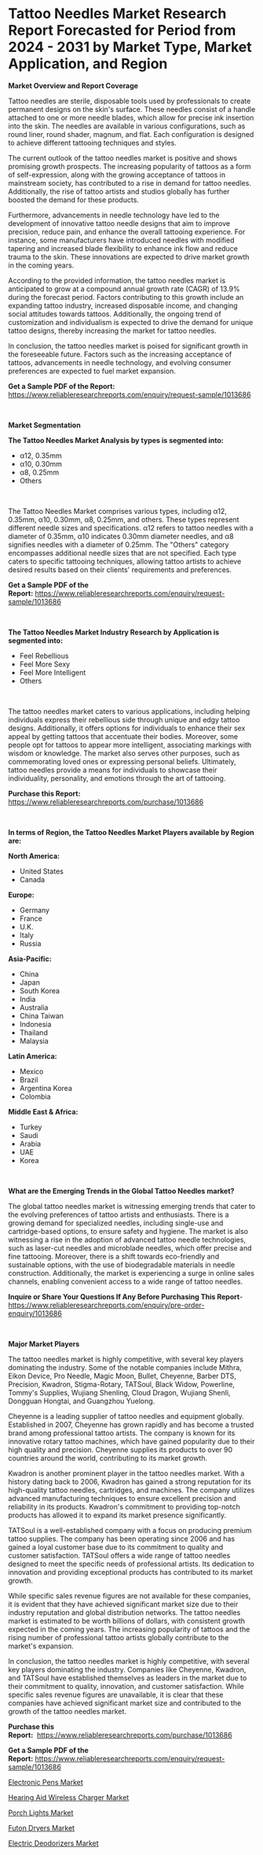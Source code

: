 <p><h1>Tattoo Needles Market Research Report Forecasted for Period from 2024 -  2031 by Market Type, Market Application, and Region</h1></p><p><strong>Market Overview and Report Coverage</strong></p>
<p><p>Tattoo needles are sterile, disposable tools used by professionals to create permanent designs on the skin's surface. These needles consist of a handle attached to one or more needle blades, which allow for precise ink insertion into the skin. The needles are available in various configurations, such as round liner, round shader, magnum, and flat. Each configuration is designed to achieve different tattooing techniques and styles.</p><p>The current outlook of the tattoo needles market is positive and shows promising growth prospects. The increasing popularity of tattoos as a form of self-expression, along with the growing acceptance of tattoos in mainstream society, has contributed to a rise in demand for tattoo needles. Additionally, the rise of tattoo artists and studios globally has further boosted the demand for these products.</p><p>Furthermore, advancements in needle technology have led to the development of innovative tattoo needle designs that aim to improve precision, reduce pain, and enhance the overall tattooing experience. For instance, some manufacturers have introduced needles with modified tapering and increased blade flexibility to enhance ink flow and reduce trauma to the skin. These innovations are expected to drive market growth in the coming years.</p><p>According to the provided information, the tattoo needles market is anticipated to grow at a compound annual growth rate (CAGR) of 13.9% during the forecast period. Factors contributing to this growth include an expanding tattoo industry, increased disposable income, and changing social attitudes towards tattoos. Additionally, the ongoing trend of customization and individualism is expected to drive the demand for unique tattoo designs, thereby increasing the market for tattoo needles.</p><p>In conclusion, the tattoo needles market is poised for significant growth in the foreseeable future. Factors such as the increasing acceptance of tattoos, advancements in needle technology, and evolving consumer preferences are expected to fuel market expansion.</p></p>
<p><strong>Get a Sample PDF of the Report:</strong> <a href="https://www.reliableresearchreports.com/enquiry/request-sample/1013686">https://www.reliableresearchreports.com/enquiry/request-sample/1013686</a></p>
<p>&nbsp;</p>
<p><strong>Market Segmentation</strong></p>
<p><strong>The Tattoo Needles Market Analysis by types is segmented into:</strong></p>
<p><ul><li>α12, 0.35mm</li><li>α10, 0.30mm</li><li>α8, 0.25mm</li><li>Others</li></ul></p>
<p>&nbsp;</p>
<p><p>The Tattoo Needles Market comprises various types, including α12, 0.35mm, α10, 0.30mm, α8, 0.25mm, and others. These types represent different needle sizes and specifications. α12 refers to tattoo needles with a diameter of 0.35mm, α10 indicates 0.30mm diameter needles, and α8 signifies needles with a diameter of 0.25mm. The "Others" category encompasses additional needle sizes that are not specified. Each type caters to specific tattooing techniques, allowing tattoo artists to achieve desired results based on their clients' requirements and preferences.</p></p>
<p><strong>Get a Sample PDF of the Report:</strong>&nbsp;<a href="https://www.reliableresearchreports.com/enquiry/request-sample/1013686">https://www.reliableresearchreports.com/enquiry/request-sample/1013686</a></p>
<p>&nbsp;</p>
<p><strong>The Tattoo Needles Market Industry Research by Application is segmented into:</strong></p>
<p><ul><li>Feel Rebellious</li><li>Feel More Sexy</li><li>Feel More Intelligent</li><li>Others</li></ul></p>
<p>&nbsp;</p>
<p><p>The tattoo needles market caters to various applications, including helping individuals express their rebellious side through unique and edgy tattoo designs. Additionally, it offers options for individuals to enhance their sex appeal by getting tattoos that accentuate their bodies. Moreover, some people opt for tattoos to appear more intelligent, associating markings with wisdom or knowledge. The market also serves other purposes, such as commemorating loved ones or expressing personal beliefs. Ultimately, tattoo needles provide a means for individuals to showcase their individuality, personality, and emotions through the art of tattooing.</p></p>
<p><strong>Purchase this Report:</strong>&nbsp; <a href="https://www.reliableresearchreports.com/purchase/1013686">https://www.reliableresearchreports.com/purchase/1013686</a></p>
<p>&nbsp;</p>
<p><strong>In terms of Region, the Tattoo Needles Market Players available by Region are:</strong></p>
<p>
    <p> <strong> North America: </strong>
        <ul>
            <li>United States</li>
            <li>Canada</li>
        </ul>
        </p> 
    <p> <strong> Europe: </strong>
        <ul>
            <li>Germany</li>
            <li>France</li>
            <li>U.K.</li>
            <li>Italy</li>
            <li>Russia</li>
        </ul>
        </p> 
    <p> <strong> Asia-Pacific: </strong>
        <ul>
            <li>China</li>
            <li>Japan</li>
            <li>South Korea</li>
            <li>India</li>
            <li>Australia</li>
            <li>China Taiwan</li>
            <li>Indonesia</li>
            <li>Thailand</li>
            <li>Malaysia</li>
        </ul>
        </p> 
    <p> <strong> Latin America: </strong>
        <ul>
            <li>Mexico</li>
            <li>Brazil</li>
            <li>Argentina Korea</li>
            <li>Colombia</li>
        </ul>
        </p> 
    <p> <strong> Middle East & Africa: </strong>
        <ul>
            <li>Turkey</li>
            <li>Saudi</li>
            <li>Arabia</li>
            <li>UAE</li>
            <li>Korea</li>
        </ul>
    </p>
    </p>
<p>&nbsp;</p>
<p><strong>What are the Emerging Trends in the Global Tattoo Needles market?</strong></p>
<p><p>The global tattoo needles market is witnessing emerging trends that cater to the evolving preferences of tattoo artists and enthusiasts. There is a growing demand for specialized needles, including single-use and cartridge-based options, to ensure safety and hygiene. The market is also witnessing a rise in the adoption of advanced tattoo needle technologies, such as laser-cut needles and microblade needles, which offer precise and fine tattooing. Moreover, there is a shift towards eco-friendly and sustainable options, with the use of biodegradable materials in needle construction. Additionally, the market is experiencing a surge in online sales channels, enabling convenient access to a wide range of tattoo needles.</p></p>
<p><strong>Inquire or Share Your Questions If Any Before Purchasing This Report</strong>- <a href="https://www.reliableresearchreports.com/enquiry/pre-order-enquiry/1013686">https://www.reliableresearchreports.com/enquiry/pre-order-enquiry/1013686</a></p>
<p>&nbsp;</p>
<p><strong>Major Market Players</strong></p>
<p><p>The tattoo needles market is highly competitive, with several key players dominating the industry. Some of the notable companies include Mithra, Eikon Device, Pro Needle, Magic Moon, Bullet, Cheyenne, Barber DTS, Precision, Kwadron, Stigma-Rotary, TATSoul, Black Widow, Powerline, Tommy's Supplies, Wujiang Shenling, Cloud Dragon, Wujiang Shenli, Dongguan Hongtai, and Guangzhou Yuelong.</p><p>Cheyenne is a leading supplier of tattoo needles and equipment globally. Established in 2007, Cheyenne has grown rapidly and has become a trusted brand among professional tattoo artists. The company is known for its innovative rotary tattoo machines, which have gained popularity due to their high quality and precision. Cheyenne supplies its products to over 90 countries around the world, contributing to its market growth.</p><p>Kwadron is another prominent player in the tattoo needles market. With a history dating back to 2006, Kwadron has gained a strong reputation for its high-quality tattoo needles, cartridges, and machines. The company utilizes advanced manufacturing techniques to ensure excellent precision and reliability in its products. Kwadron's commitment to providing top-notch products has allowed it to expand its market presence significantly.</p><p>TATSoul is a well-established company with a focus on producing premium tattoo supplies. The company has been operating since 2006 and has gained a loyal customer base due to its commitment to quality and customer satisfaction. TATSoul offers a wide range of tattoo needles designed to meet the specific needs of professional artists. Its dedication to innovation and providing exceptional products has contributed to its market growth.</p><p>While specific sales revenue figures are not available for these companies, it is evident that they have achieved significant market size due to their industry reputation and global distribution networks. The tattoo needles market is estimated to be worth billions of dollars, with consistent growth expected in the coming years. The increasing popularity of tattoos and the rising number of professional tattoo artists globally contribute to the market's expansion.</p><p>In conclusion, the tattoo needles market is highly competitive, with several key players dominating the industry. Companies like Cheyenne, Kwadron, and TATSoul have established themselves as leaders in the market due to their commitment to quality, innovation, and customer satisfaction. While specific sales revenue figures are unavailable, it is clear that these companies have achieved significant market size and contributed to the growth of the tattoo needles market.</p></p>
<p><strong>Purchase this Report:</strong>&nbsp;&nbsp;<a href="https://www.reliableresearchreports.com/purchase/1013686">https://www.reliableresearchreports.com/purchase/1013686</a></p>
<p></p>
<p><strong>Get a Sample PDF of the Report:</strong>&nbsp;<a href="https://www.reliableresearchreports.com/enquiry/request-sample/1013686">https://www.reliableresearchreports.com/enquiry/request-sample/1013686</a></p>
<p><p><a href="https://github.com/ChiragRP21/Market-Research-Report-List-2/blob/main/electronic-pens-market.md">Electronic Pens Market</a></p><p><a href="https://github.com/PeterParrish5/Market-Research-Report-List-2/blob/main/hearing-aid-wireless-charger-market.md">Hearing Aid Wireless Charger Market</a></p><p><a href="https://github.com/WillieWoodard/Market-Research-Report-List-2/blob/main/porch-lights-market.md">Porch Lights Market</a></p><p><a href="https://github.com/BryceTownsendr/Market-Research-Report-List-2/blob/main/futon-dryers-market.md">Futon Dryers Market</a></p><p><a href="https://github.com/ChiragRp1/Market-Research-Report-List-2/blob/main/electric-deodorizers-market.md">Electric Deodorizers Market</a></p></p>